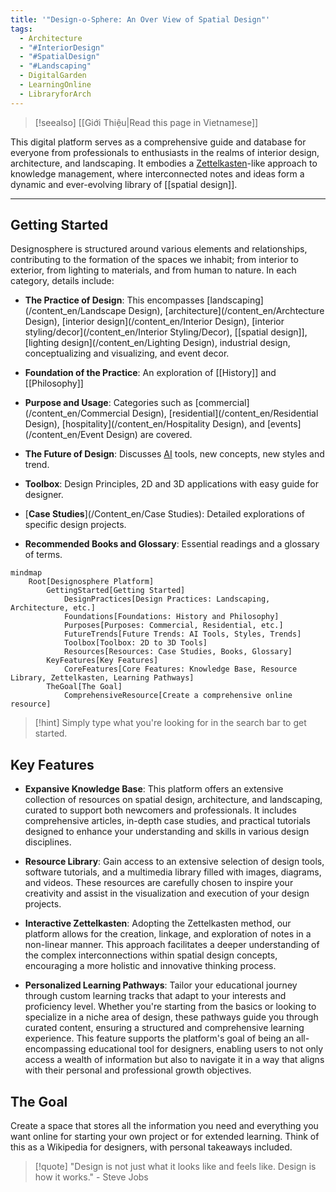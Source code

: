 ```yaml
---
title: '"Design-o-Sphere: An Over View of Spatial Design"'
tags:
  - Architecture
  - "#InteriorDesign"
  - "#SpatialDesign"
  - "#Landscaping"
  - DigitalGarden
  - LearningOnline
  - LibraryforArch
---
```

>[!seealso] [[Giới Thiệu|Read this page in Vietnamese]]

This digital platform serves as a comprehensive guide and database for everyone from professionals to enthusiasts in the realms of interior design, architecture, and landscaping. It embodies a [Zettelkasten](Zettelkasten%20For%20Creatives.md)-like approach to knowledge management, where interconnected notes and ideas form a dynamic and ever-evolving library of [[spatial design]].

---

## Getting Started

Designosphere is structured around various elements and relationships, contributing to the formation of the spaces we inhabit; from interior to exterior, from lighting to materials, and from human to nature. In each category, details include:

- **The Practice of Design**: This encompasses [landscaping](/content_en/Landscape Design), [architecture](/content_en/Archtecture Design), [interior design](/content_en/Interior Design), [interior styling/decor](/content_en/Interior Styling/Decor), [[spatial design]], [lighting design](/content_en/Lighting Design), industrial design, conceptualizing and visualizing, and event decor.
    
- **Foundation of the Practice**: An exploration of [[History]] and [[Philosophy]]
    
- **Purpose and Usage**: Categories such as [commercial](/content_en/Commercial Design), [residential](/content_en/Residential Design), [hospitality](/content_en/Hospitality Design), and [events](/content_en/Event Design) are covered.
    
- **The Future of Design**: Discusses [AI](/content_en/AI) tools, new concepts, new styles and trend.
    
- **Toolbox**: Design Principles, 2D and 3D applications with easy guide for designer.
    
- [**Case Studies**](/Content_en/Case Studies): Detailed explorations of specific design projects.
    
- **Recommended Books and Glossary**: Essential readings and a glossary of terms.

```mermaid
mindmap
    Root[Designosphere Platform]
        GettingStarted[Getting Started]
            DesignPractices[Design Practices: Landscaping, Architecture, etc.]
            Foundations[Foundations: History and Philosophy]
            Purposes[Purposes: Commercial, Residential, etc.]
            FutureTrends[Future Trends: AI Tools, Styles, Trends]
            Toolbox[Toolbox: 2D to 3D Tools]
            Resources[Resources: Case Studies, Books, Glossary]
        KeyFeatures[Key Features]
            CoreFeatures[Core Features: Knowledge Base, Resource Library, Zettelkasten, Learning Pathways]
        TheGoal[The Goal]
            ComprehensiveResource[Create a comprehensive online resource]
```

>[!hint] Simply type what you're looking for in the search bar to get started.

## Key Features 

- **Expansive Knowledge Base**: This platform offers an extensive collection of resources on spatial design, architecture, and landscaping, curated to support both newcomers and professionals. It includes comprehensive articles, in-depth case studies, and practical tutorials designed to enhance your understanding and skills in various design disciplines.

- **Resource Library**: Gain access to an extensive selection of design tools, software tutorials, and a multimedia library filled with images, diagrams, and videos. These resources are carefully chosen to inspire your creativity and assist in the visualization and execution of your design projects.

- **Interactive Zettelkasten**: Adopting the Zettelkasten method, our platform allows for the creation, linkage, and exploration of notes in a non-linear manner. This approach facilitates a deeper understanding of the complex interconnections within spatial design concepts, encouraging a more holistic and innovative thinking process.

- **Personalized Learning Pathways**: Tailor your educational journey through custom learning tracks that adapt to your interests and proficiency level. Whether you're starting from the basics or looking to specialize in a niche area of design, these pathways guide you through curated content, ensuring a structured and comprehensive learning experience. This feature supports the platform's goal of being an all-encompassing educational tool for designers, enabling users to not only access a wealth of information but also to navigate it in a way that aligns with their personal and professional growth objectives.

## The Goal

Create a space that stores all the information you need and everything you want online for starting your own project or for extended learning. Think of this as a Wikipedia for designers, with personal takeaways included.

>[!quote] "Design is not just what it looks like and feels like. Design is how it works." - Steve Jobs
